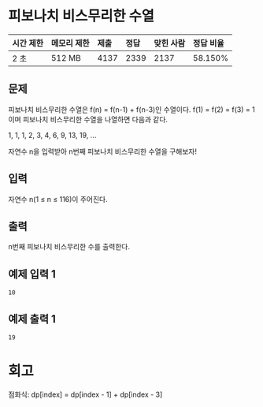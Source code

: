 # 피보나치 비스무리한 수열

| 시간 제한 | 메모리 제한 | 제출 | 정답 | 맞힌 사람 | 정답 비율 |
| :-------- | :---------- | :--- | :--- | :-------- | :-------- |
| 2 초      | 512 MB      | 4137 | 2339 | 2137      | 58.150%   |

## 문제

피보나치 비스무리한 수열은 f(n) = f(n-1) + f(n-3)인 수열이다. f(1) = f(2) = f(3) = 1이며 피보나치 비스무리한 수열을 나열하면 다음과 같다.

1, 1, 1, 2, 3, 4, 6, 9, 13, 19, ...

자연수 n을 입력받아 n번째 피보나치 비스무리한 수열을 구해보자!

## 입력

자연수 n(1 ≤ n ≤ 116)이 주어진다.

## 출력

n번째 피보나치 비스무리한 수를 출력한다.

## 예제 입력 1 

```
10
```

## 예제 출력 1 

```
19
```

# 회고

점화식: dp[index] = dp[index - 1] + dp[index - 3]